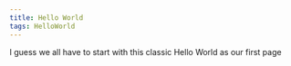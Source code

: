 ```yaml
---
title: Hello World
tags: HelloWorld
---
```


I guess we all have to start with this classic Hello World as our first page
